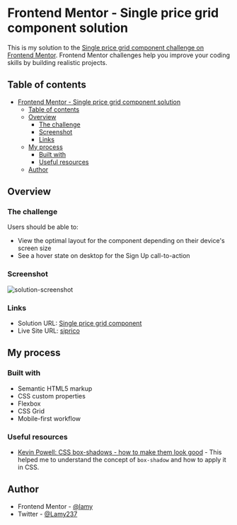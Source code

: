 # Frontend Mentor - Single price grid component solution

This is my solution to the [Single price grid component challenge on Frontend Mentor](https://www.frontendmentor.io/challenges/single-price-grid-component-5ce41129d0ff452fec5abbbc). Frontend Mentor challenges help you improve your coding skills by building realistic projects. 

## Table of contents

- [Frontend Mentor - Single price grid component solution](#frontend-mentor---single-price-grid-component-solution)
  - [Table of contents](#table-of-contents)
  - [Overview](#overview)
    - [The challenge](#the-challenge)
    - [Screenshot](#screenshot)
    - [Links](#links)
  - [My process](#my-process)
    - [Built with](#built-with)
    - [Useful resources](#useful-resources)
  - [Author](#author)


## Overview

### The challenge

Users should be able to:

- View the optimal layout for the component depending on their device's screen size
- See a hover state on desktop for the Sign Up call-to-action

### Screenshot

![solution-screenshot](https://user-images.githubusercontent.com/89041260/210889490-4382ca6d-30e5-475c-a73b-ecb4e66e1ec0.png)

### Links

- Solution URL: [Single price grid component](https://www.frontendmentor.io/solutions/single-price-grid-component-146zyt-8yQ)
- Live Site URL: [siprico](https://siprico.netlify.app/)


## My process

### Built with

- Semantic HTML5 markup
- CSS custom properties
- Flexbox
- CSS Grid
- Mobile-first workflow

### Useful resources

- [Kevin Powell: CSS box-shadows - how to make them look good](https://www.youtube.com/watch?v=Yon4l3MUBGY) - This helped me to understand the concept of `box-shadow` and how to apply it in CSS.


## Author

- Frontend Mentor - [@lamy](https://www.frontendmentor.io/profile/Lamy237)
- Twitter - [@Lamy237](https://www.twitter.com/Lamy237)


